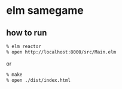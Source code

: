 # elm samegame

## how to run

```sh
% elm reactor
% open http://localhost:8000/src/Main.elm
```

or 

```sh
% make
% open ./dist/index.html
```

